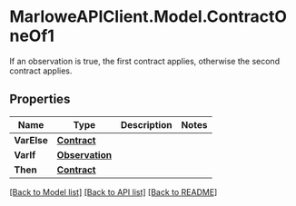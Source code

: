 # MarloweAPIClient.Model.ContractOneOf1
If an observation is true, the first contract applies, otherwise the second contract applies.

## Properties

Name | Type | Description | Notes
------------ | ------------- | ------------- | -------------
**VarElse** | [**Contract**](Contract.md) |  | 
**VarIf** | [**Observation**](Observation.md) |  | 
**Then** | [**Contract**](Contract.md) |  | 

[[Back to Model list]](../README.md#documentation-for-models) [[Back to API list]](../README.md#documentation-for-api-endpoints) [[Back to README]](../README.md)

